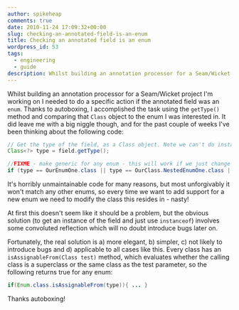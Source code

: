 ```yaml
---
author: spikeheap
comments: true
date: 2010-11-24 17:09:32+00:00
slug: checking-an-annotated-field-is-an-enum
title: Checking an annotated field is an enum
wordpress_id: 53
tags: 
  - engineering
  - guide
description: Whilst building an annotation processor for a Seam/Wicket project I'm working on I needed to do a specific action if the annotated field was an `enum`
---
```


Whilst building an annotation processor for a Seam/Wicket project I'm working on I needed to do a specific action if the annotated field was an `enum`. Thanks to autoboxing, I accomplished the task using the `getType()` method and comparing that `Class` object to the enum I was interested in. It did leave me with a big niggle though, and for the past couple of weeks I've been thinking about the following code:

```java
// Get the type of the field, as a Class object. Note we can't do instanceof on this, because it is a Class.
Class<?> type = field.getType();

//FIXME - make generic for any enum - this will work if we just change the catch criteria here.
if (type == OurEnumOne.class || type == OurClass.NestedEnumOne.class || type == OurEnumTwo.class) { ... }
```

It's horribly unmaintainable code for many reasons, but most unforgivably it won't match any other enums, so every time we want to add support for a new enum we need to modify the class this resides in - nasty!

At first this doesn't seem like it should be a problem, but the obvious solution (to get an instance of the field and just use `instanceof`) involves some convoluted reflection which will no doubt introduce bugs later on.

Fortunately, the real solution is a) more elegant, b) simpler, c) not likely to introduce bugs and d) applicable to all cases like this. Every class has an `isAssignableFrom(Class test)` method, which evaluates whether the calling class is a superclass or the same class as the test parameter, so the following returns true for any enum:

```java
if(Enum.class.isAssignableFrom(type)){ ... }
```

Thanks autoboxing!
